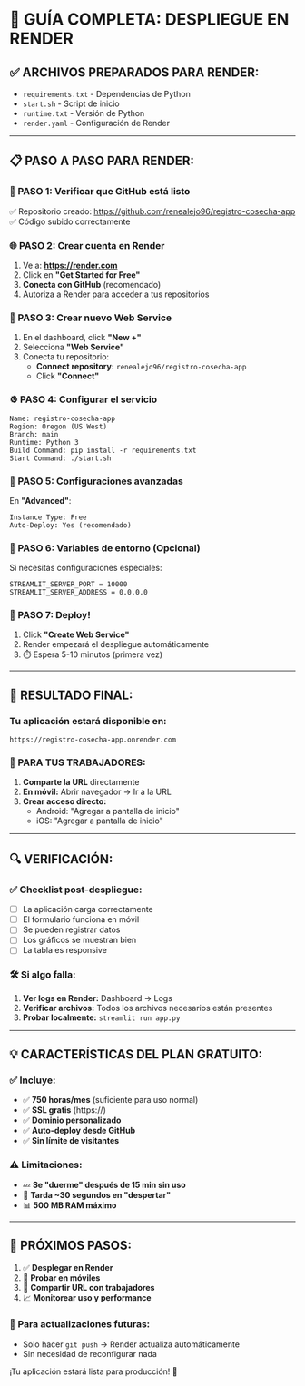 # 🚀 GUÍA COMPLETA: DESPLIEGUE EN RENDER

## ✅ ARCHIVOS PREPARADOS PARA RENDER:
- `requirements.txt` - Dependencias de Python
- `start.sh` - Script de inicio
- `runtime.txt` - Versión de Python
- `render.yaml` - Configuración de Render

---

## 📋 PASO A PASO PARA RENDER:

### 🔗 PASO 1: Verificar que GitHub está listo
✅ Repositorio creado: https://github.com/renealejo96/registro-cosecha-app
✅ Código subido correctamente

### 🌐 PASO 2: Crear cuenta en Render
1. Ve a: **https://render.com**
2. Click en **"Get Started for Free"**
3. **Conecta con GitHub** (recomendado)
4. Autoriza a Render para acceder a tus repositorios

### 🚀 PASO 3: Crear nuevo Web Service
1. En el dashboard, click **"New +"**
2. Selecciona **"Web Service"**
3. Conecta tu repositorio:
   - **Connect repository:** `renealejo96/registro-cosecha-app`
   - Click **"Connect"**

### ⚙️ PASO 4: Configurar el servicio
```
Name: registro-cosecha-app
Region: Oregon (US West)
Branch: main
Runtime: Python 3
Build Command: pip install -r requirements.txt
Start Command: ./start.sh
```

### 🔧 PASO 5: Configuraciones avanzadas
En **"Advanced"**:
```
Instance Type: Free
Auto-Deploy: Yes (recomendado)
```

### 🌟 PASO 6: Variables de entorno (Opcional)
Si necesitas configuraciones especiales:
```
STREAMLIT_SERVER_PORT = 10000
STREAMLIT_SERVER_ADDRESS = 0.0.0.0
```

### 🎯 PASO 7: Deploy!
1. Click **"Create Web Service"**
2. Render empezará el despliegue automáticamente
3. ⏱️ Espera 5-10 minutos (primera vez)

---

## 📱 RESULTADO FINAL:

### Tu aplicación estará disponible en:
```
https://registro-cosecha-app.onrender.com
```

### 🎉 PARA TUS TRABAJADORES:
1. **Comparte la URL** directamente
2. **En móvil:** Abrir navegador → Ir a la URL
3. **Crear acceso directo:** 
   - Android: "Agregar a pantalla de inicio"
   - iOS: "Agregar a pantalla de inicio"

---

## 🔍 VERIFICACIÓN:

### ✅ Checklist post-despliegue:
- [ ] La aplicación carga correctamente
- [ ] El formulario funciona en móvil
- [ ] Se pueden registrar datos
- [ ] Los gráficos se muestran bien
- [ ] La tabla es responsive

### 🛠️ Si algo falla:
1. **Ver logs en Render:** Dashboard → Logs
2. **Verificar archivos:** Todos los archivos necesarios están presentes
3. **Probar localmente:** `streamlit run app.py`

---

## 💡 CARACTERÍSTICAS DEL PLAN GRATUITO:

### ✅ Incluye:
- ✅ **750 horas/mes** (suficiente para uso normal)
- ✅ **SSL gratis** (https://)
- ✅ **Dominio personalizado**
- ✅ **Auto-deploy desde GitHub**
- ✅ **Sin límite de visitantes**

### ⚠️ Limitaciones:
- 💤 **Se "duerme" después de 15 min sin uso**
- 🔄 **Tarda ~30 segundos en "despertar"**
- 📊 **500 MB RAM máximo**

---

## 🎯 PRÓXIMOS PASOS:

1. ✅ **Desplegar en Render**
2. 📱 **Probar en móviles**
3. 👥 **Compartir URL con trabajadores**
4. 📈 **Monitorear uso y performance**

### 🔄 Para actualizaciones futuras:
- Solo hacer `git push` → Render actualiza automáticamente
- Sin necesidad de reconfigurar nada

¡Tu aplicación estará lista para producción! 🚀
